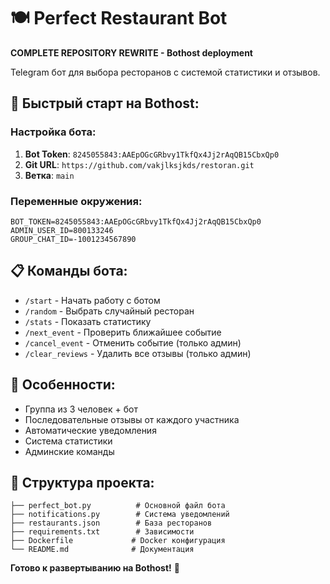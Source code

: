 # 🍽️ Perfect Restaurant Bot

**COMPLETE REPOSITORY REWRITE - Bothost deployment**

Telegram бот для выбора ресторанов с системой статистики и отзывов.

## 🚀 **Быстрый старт на Bothost:**

### **Настройка бота:**
1. **Bot Token**: `8245055843:AAEpOGcGRbvy1TkfQx4Jj2rAqQB15CbxQp0`
2. **Git URL**: `https://github.com/vakjlksjkds/restoran.git`
3. **Ветка**: `main`

### **Переменные окружения:**
```env
BOT_TOKEN=8245055843:AAEpOGcGRbvy1TkfQx4Jj2rAqQB15CbxQp0
ADMIN_USER_ID=800133246
GROUP_CHAT_ID=-1001234567890
```

## 📋 **Команды бота:**
- `/start` - Начать работу с ботом
- `/random` - Выбрать случайный ресторан
- `/stats` - Показать статистику
- `/next_event` - Проверить ближайшее событие
- `/cancel_event` - Отменить событие (только админ)
- `/clear_reviews` - Удалить все отзывы (только админ)

## 🎯 **Особенности:**
- Группа из 3 человек + бот
- Последовательные отзывы от каждого участника
- Автоматические уведомления
- Система статистики
- Админские команды

## 📁 **Структура проекта:**
```
├── perfect_bot.py          # Основной файл бота
├── notifications.py        # Система уведомлений
├── restaurants.json        # База ресторанов
├── requirements.txt        # Зависимости
├── Dockerfile             # Docker конфигурация
└── README.md              # Документация
```

**Готово к развертыванию на Bothost!** 🎉